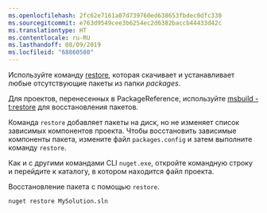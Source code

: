 ```yaml
---
ms.openlocfilehash: 2fc62e7161a07d739760ed638653fbdec0dfc330
ms.sourcegitcommit: e763d9549cee3b6254ec2d6382baccb44433d42c
ms.translationtype: HT
ms.contentlocale: ru-RU
ms.lasthandoff: 08/09/2019
ms.locfileid: "68860580"
---
```

Используйте команду [restore](../../reference/cli-reference/cli-ref-restore.md), которая скачивает и устанавливает любые отсутствующие пакеты из папки *packages*.

Для проектов, перенесенных в PackageReference, используйте [msbuild -t:restore](../package-restore.md#restore-using-msbuild) для восстановления пакетов.

Команда `restore` добавляет пакеты на диск, но не изменяет список зависимых компонентов проекта. Чтобы восстановить зависимые компоненты пакета, измените файл `packages.config` и затем выполните команду `restore`.

Как и с другими командами CLI `nuget.exe`, откройте командную строку и перейдите к каталогу, в котором находится файл проекта.

Восстановление пакета с помощью `restore`.

```cli
nuget restore MySolution.sln
```